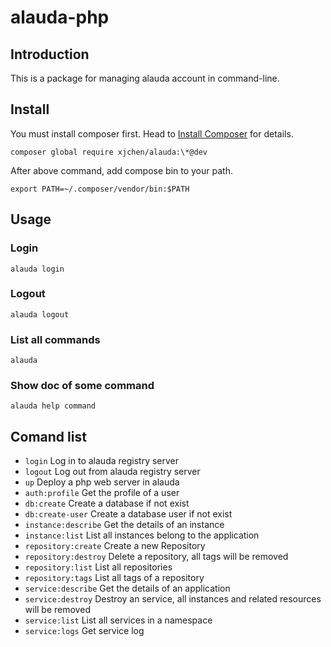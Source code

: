 # alauda-php

## Introduction

This is a package for managing alauda account in command-line.

## Install

You must install composer first. Head to [Install Composer](https://getcomposer.org/doc/00-intro.md) for details.

	composer global require xjchen/alauda:\*@dev
	
After above command, add compose bin to your path.

	export PATH=~/.composer/vendor/bin:$PATH
	
## Usage

### Login

	alauda login
	
### Logout

	alauda logout
	
### List all commands

	alauda
	
### Show doc of some command

	alauda help command
	
## Comand list

-	`login`			Log in to alauda registry server
-	`logout`		Log out from alauda registry server
-	`up`			Deploy a php web server in alauda
-	`auth:profile`		Get the profile of a user
-	`db:create`		Create a database if not exist
-	`db:create-user`	Create a database user if not exist
-	`instance:describe`	Get the details of an instance
-	`instance:list`		List all instances belong to the application
-	`repository:create`	Create a new Repository
-	`repository:destroy`	Delete a repository, all tags will be removed
-	`repository:list`	List all repositories
-	`repository:tags`	List all tags of a repository
-	`service:describe`	Get the details of an application
-	`service:destroy`	Destroy an service, all instances and related resources will be removed
-	`service:list`		List all services in a namespace
-	`service:logs`		Get service log


